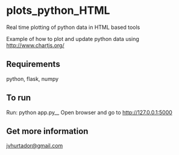 # plots_python_HTML
Real time plotting of python data in HTML based tools

Example of how to plot and update python data using http://www.chartjs.org/

## Requirements
python, flask, numpy

## To run
Run: python app.py__
Open browser and go to http://127.0.0.1:5000

## Get more information
jvhurtador@gmail.com